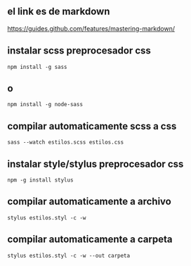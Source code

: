 ## el link es de markdown
https://guides.github.com/features/mastering-markdown/ 

## instalar scss preprocesador css

```
npm install -g sass
```
## o
```
npm install -g node-sass
```
## compilar automaticamente scss a css
```
sass --watch estilos.scss estilos.css
```

## instalar style/stylus preprocesador css
```
npm -g install stylus
```
## compilar automaticamente a archivo
```
stylus estilos.styl -c -w
```
## compilar automaticamente a carpeta 
```
stylus estilos.styl -c -w --out carpeta
```
